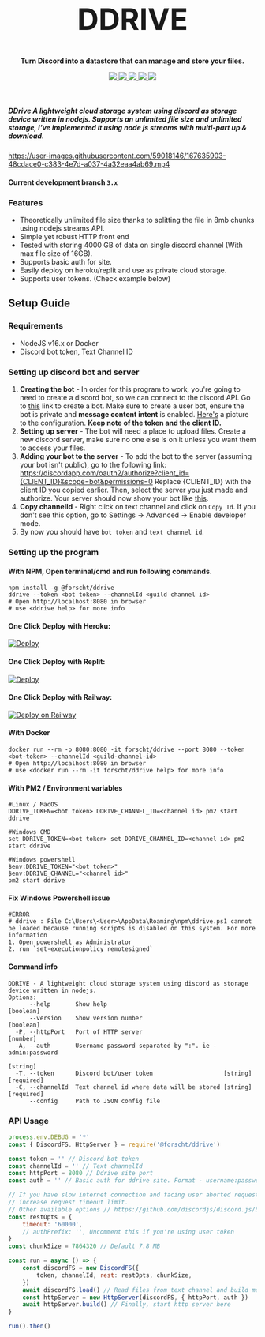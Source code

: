 <h1 align="center" style="font-size: 60px"> DDRIVE </h1>

<p align="center"><strong> Turn Discord into a datastore that can manage and store your files. </strong></p>
<p align="center">
    <a href="https://github.com/forscht/ddrive/actions/workflows/lint.yml">
        <img src="https://github.com/forscht/ddrive/actions/workflows/lint.yml/badge.svg">
    </a>
    <a href="https://hub.docker.com/r/forscht/ddrive">
        <img src="https://img.shields.io/docker/v/forscht/ddrive?logo=docker">
    </a>
    <a href="https://hub.docker.com/r/forscht/ddrive">
        <img src="https://img.shields.io/docker/pulls/forscht/ddrive.svg?logo=docker">
    </a>
    <a href="https://github.com/forscht/ddrive/actions/workflows/codeql-analysis.yml">
        <img src="https://github.com/forscht/ddrive/actions/workflows/codeql-analysis.yml/badge.svg">
    </a>
    <a href="https://github.com/forscht/ddrive/blob/v2/LICENSE">
        <img src="https://img.shields.io/badge/License-MIT-yellow.svg">
    </a>

</p>
<br>

##### **DDrive** A lightweight cloud storage system using discord as storage device written in nodejs. Supports an unlimited file size and unlimited storage, I've implemented it using node js streams with multi-part up & download.

https://user-images.githubusercontent.com/59018146/167635903-48cdace0-c383-4e7d-a037-4a32eaa4ab69.mp4

#### Current development branch `3.x`

### Features
- Theoretically unlimited file size thanks to splitting the file in 8mb chunks using nodejs streams API.
- Simple yet robust HTTP front end
- Tested with storing 4000 GB of data on single discord channel (With max file size of 16GB).
- Supports basic auth for site.
- Easily deploy on heroku/replit and use as private cloud storage.
- Supports user tokens. (Check example below)

## Setup Guide

### Requirements
- NodeJS v16.x or Docker
- Discord bot token, Text Channel ID

### Setting up discord bot and server
1. **Creating the bot** - In order for this program to work, you're going to need to create a discord bot, so we can connect to the discord API. Go to [this](https://discordapp.com/developers/applications/me) link to create a bot. Make sure to create a user bot, ensure the bot is private and **message content intent** is enabled. [Here's](https://i.imgur.com/5AQZGq9.png) a picture to the configuration. **Keep note of the token and the client ID.**
2. **Setting up server** - The bot will need a place to upload files. Create a new discord server, make sure no one else is on it unless you want them to access your files.
3. **Adding your bot to the server** - To add the bot to the server (assuming your bot isn't public), go to the following link: https://discordapp.com/oauth2/authorize?client_id={CLIENT_ID}&scope=bot&permissions=0 Replace {CLIENT_ID} with the client ID you copied earlier. Then, select the server you just made and authorize. Your server should now show your bot like [this](http://i.imgur.com/NnqQAv7.png).
4. **Copy channelId** - Right click on text channel and click on `Copy Id`. If you don't see this option, go to Settings -> Advanced -> Enable developer mode.
5. By now you should have `bot token` and `text channel id`.

### Setting up the program
#### With NPM, Open terminal/cmd and run following commands.
```shell
npm install -g @forscht/ddrive
ddrive --token <bot token> --channelId <guild channel id>
# Open http://localhost:8080 in browser
# use <ddrive help> for more info
```

#### One Click Deploy with Heroku:
[![Deploy](https://www.herokucdn.com/deploy/button.svg)](https://heroku.com/deploy?template=https://github.com/forscht/ddrive/tree/3.x)

#### One Click Deploy with Replit:
[![Deploy](https://replit.com/badge/github/forscht/ddrive)](https://replit.com/github/forscht/ddrive)

#### One Click Deploy with Railway:
[![Deploy on Railway](https://railway.app/button.svg)](https://railway.app/new/template/ALJmfS?referralCode=27ekYT)

#### With Docker
```shell
docker run --rm -p 8080:8080 -it forscht/ddrive --port 8080 --token <bot-token> --channelId <guild-channel-id>
# Open http://localhost:8080 in browser
# use <docker run --rm -it forscht/ddrive help> for more info
```

#### With PM2 / Environment variables
```
#Linux / MacOS
DDRIVE_TOKEN=<bot token> DDRIVE_CHANNEL_ID=<channel id> pm2 start ddrive

#Windows CMD
set DDRIVE_TOKEN=<bot token> set DDRIVE_CHANNEL_ID=<channel id> pm2 start ddrive

#Windows powershell
$env:DDRIVE_TOKEN="<bot token>"
$env:DDRIVE_CHANNEL="<channel id>"
pm2 start ddrive
```

#### Fix Windows Powershell issue
```shell
#ERROR 
# ddrive : File C:\Users\<User>\AppData\Roaming\npm\ddrive.ps1 cannot be loaded because running scripts is disabled on this system. For more information
1. Open powershell as Administrator
2. run `set-executionpolicy remotesigned`
```

#### Command info
```shell
DDRIVE - A lightweight cloud storage system using discord as storage device written in nodejs.
Options:
      --help       Show help                                           [boolean]
      --version    Show version number                                 [boolean]
  -P, --httpPort   Port of HTTP server                                  [number]
  -A, --auth       Username password separated by ":". ie - admin:password
                                                                        [string]
  -T, --token      Discord bot/user token                    [string] [required]
  -C, --channelId  Text channel id where data will be stored [string] [required]
      --config     Path to JSON config file
```

### API Usage
```javascript
process.env.DEBUG = '*'
const { DiscordFS, HttpServer } = require('@forscht/ddrive')

const token = '' // Discord bot token
const channelId = '' // Text channelId
const httpPort = 8080 // Ddrive site port
const auth = '' // Basic auth for ddrive site. Format - username:password

// If you have slow internet connection and facing user aborted request error
// increase request timeout limit.
// Other available options // https://github.com/discordjs/discord.js/blob/c25e8ad78b1a020a24ec50e30dd7315234ce9309/packages/rest/src/lib/REST.ts#L21
const restOpts = {
    timeout: '60000',
    // authPrefix: '', Uncomment this if you're using user token
}
const chunkSize = 7864320 // Default 7.8 MB

const run = async () => {
    const discordFS = new DiscordFS({
        token, channelId, rest: restOpts, chunkSize,
    })
    await discordFS.load() // Read files from text channel and build metadata. Might take time depending on storage size
    const httpServer = new HttpServer(discordFS, { httpPort, auth })
    await httpServer.build() // Finally, start http server here
}

run().then()

```

